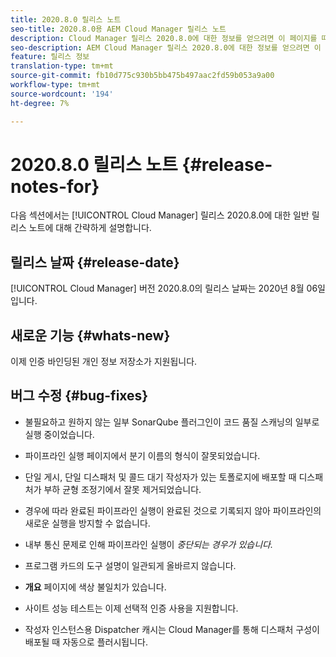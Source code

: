 ```yaml
---
title: 2020.8.0 릴리스 노트
seo-title: 2020.8.0용 AEM Cloud Manager 릴리스 노트
description: Cloud Manager 릴리스 2020.8.0에 대한 정보를 얻으려면 이 페이지를 따르십시오.
seo-description: AEM Cloud Manager 릴리스 2020.8.0에 대한 정보를 얻으려면 이 페이지를 따르십시오.
feature: 릴리스 정보
translation-type: tm+mt
source-git-commit: fb10d775c930b5bb475b497aac2fd59b053a9a00
workflow-type: tm+mt
source-wordcount: '194'
ht-degree: 7%

---
```


# 2020.8.0 릴리스 노트 {#release-notes-for}

다음 섹션에서는 [!UICONTROL Cloud Manager] 릴리스 2020.8.0에 대한 일반 릴리스 노트에 대해 간략하게 설명합니다.

## 릴리스 날짜 {#release-date}

[!UICONTROL Cloud Manager] 버전 2020.8.0의 릴리스 날짜는 2020년 8월 06일입니다.

## 새로운 기능 {#whats-new}

이제 인증 바인딩된 개인 정보 저장소가 지원됩니다.

## 버그 수정 {#bug-fixes}

* 불필요하고 원하지 않는 일부 SonarQube 플러그인이 코드 품질 스캐닝의 일부로 실행 중이었습니다.

* 파이프라인 실행 페이지에서 분기 이름의 형식이 잘못되었습니다.

* 단일 게시, 단일 디스패처 및 콜드 대기 작성자가 있는 토폴로지에 배포할 때 디스패처가 부하 균형 조정기에서 잘못 제거되었습니다.

* 경우에 따라 완료된 파이프라인 실행이 완료된 것으로 기록되지 않아 파이프라인의 새로운 실행을 방지할 수 없습니다.

* 내부 통신 문제로 인해 파이프라인 실행이 *중단되는 경우가 있습니다.*

* 프로그램 카드의 도구 설명이 일관되게 올바르지 않습니다.

* **개요** 페이지에 색상 불일치가 있습니다.

* 사이트 성능 테스트는 이제 선택적 인증 사용을 지원합니다.

* 작성자 인스턴스용 Dispatcher 캐시는 Cloud Manager를 통해 디스패처 구성이 배포될 때 자동으로 플러시됩니다.

